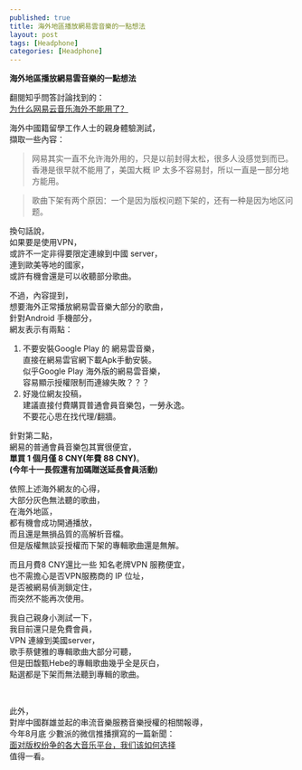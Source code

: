 ```yaml
---
published: true
title: 海外地區播放網易雲音樂的一點想法
layout: post
tags: [Headphone]
categories: [Headphone]
---
```


**海外地區播放網易雲音樂的一點想法**  
  
翻閱知乎問答討論找到的：  
[<span lang="zh-Hans">为什么网易云音乐海外不能用了？</span>][1]  
  
海外中國籍留學工作人士的親身體驗測試，  
擷取一些內容：

> <span lang="zh-Hans">网易其实一直不允许海外用的，只是以前封得太松，很多人没感觉到而已。香港是很早就不能用了，美国大概 IP 太多不容易封，所以一直是一部分地方能用。</span>

> <span lang="zh-Hans">歌曲下架有两个原因：一个是因为版权问题下架的，还有一种是因为地区问题。</span>  

換句話說，  
如果要是使用VPN，  
或許不一定非得要限定連線到中國 server，  
連到歐美等地的國家，  
或許有機會還是可以收聽部分歌曲。  
  
不過，內容提到，  
想要海外正常播放網易雲音樂大部分的歌曲，  
針對Android 手機部分，  
網友表示有兩點：  

1. 不要安裝Google Play 的 網易雲音樂，  
   直接在網易雲官網下載Apk手動安裝。  
   似乎Google Play 海外版的網易雲音樂，  
   容易顯示授權限制而連線失敗？？？  
2. 好幾位網友投稿，  
   建議直接付費購買普通會員音樂包，一勞永逸。  
   不要花心思在找代理/翻牆。  
  
針對第二點，      
網易的普通會員音樂包其實很便宜，  
**單買 1 個月僅 8  CNY(年費 88 CNY)**。  
**(今年十一長假還有加碼贈送延長會員活動)**  
  
依照上述海外網友的心得，  
大部分灰色無法聽的歌曲，  
在海外地區，  
都有機會成功開通播放，  
而且還是無損品質的高解析音檔。  
但是版權無談妥授權而下架的專輯歌曲還是無解。    

而且月費8 CNY還比一些 知名老牌VPN 服務便宜，  
也不需擔心是否VPN服務商的 IP 位址，  
是否被網易偵測鎖定住，  
而突然不能再次使用。  
  
我自己親身小測試一下，  
我目前還只是免費會員，  
VPN 連線到美國server，  
歌手蔡健雅的專輯歌曲大部分可聽，  
但是田馥甄Hebe的專輯歌曲幾乎全是灰白，  
點選都是下架而無法聽到專輯的歌曲。  

<div id="lightgallery" class="owl-carousel owl-theme">
<a href="https://res.cloudinary.com/shengshampoo/image/upload/s--WLxfhwuS--/v1475426260/Screenshot_2016-10-02-21-41-161-fs8_smvbb1.png" data-sub-html="網易雲音樂 普通會員音樂包"><img class="responsively-lazy responsively-lazy-300" src="https://res.cloudinary.com/shengshampoo/image/upload/s--HpzjIswg--/v1475426260/Screenshot_2016-10-02-21-41-162-fs8_y4mr8x.png" srcset="data:image/gif;base64,R0lGODlhAQABAIAAAP///////yH5BAEKAAEALAAAAAABAAEAAAICTAEAOw==" /></a>
<a href="https://res.cloudinary.com/shengshampoo/image/upload/s--N1iv0Tun--/v1475428333/Screenshot_2016-10-02-20-55-591-fs8_lbxgfz.png" data-sub-html="蔡健雅的專輯清單-可以播放"><img class="responsively-lazy responsively-lazy-300" src="https://res.cloudinary.com/shengshampoo/image/upload/s--CXTXNwGF--/v1475428333/Screenshot_2016-10-02-20-55-592-fs8_cy6jui.png" srcset="data:image/gif;base64,R0lGODlhAQABAIAAAP///////yH5BAEKAAEALAAAAAABAAEAAAICTAEAOw==" /></a>
<a href="https://res.cloudinary.com/shengshampoo/image/upload/s--N00PJyEu--/v1475426260/Screenshot_2016-10-02-21-43-271-fs8_pvrsgg.png" data-sub-html="蔡健雅的專輯歌曲播放及歌詞顯示"><img class="responsively-lazy responsively-lazy-300" src="https://res.cloudinary.com/shengshampoo/image/upload/s--QZjlXICP--/v1475426260/Screenshot_2016-10-02-21-43-272-fs8_dh5eau.png" srcset="data:image/gif;base64,R0lGODlhAQABAIAAAP///////yH5BAEKAAEALAAAAAABAAEAAAICTAEAOw==" /></a>
<a href="https://res.cloudinary.com/shengshampoo/image/upload/s--aiKhEuW4--/v1475426260/Screenshot_2016-10-02-22-02-411-fs8_qpbajz.png" data-sub-html="田馥甄Hebe的專輯清單-幾乎全是灰白，無法播放"><img class="responsively-lazy responsively-lazy-300" src="https://res.cloudinary.com/shengshampoo/image/upload/s--VIa9JnuP--/v1475426260/Screenshot_2016-10-02-22-02-412-fs8_n5t2re.png" srcset="data:image/gif;base64,R0lGODlhAQABAIAAAP///////yH5BAEKAAEALAAAAAABAAEAAAICTAEAOw==" /></a>
</div>

此外，  
對岸中國群雄並起的串流音樂服務音樂授權的相關報導，  
今年8月底 少數派的微信推播撰寫的一篇新聞：  
[<span lang="zh-Hans">面对版权纷争的各大音乐平台，我们该如何选择</span>][2]  
值得一看。  

[1]: https://www.zhihu.com/question/33757121
[2]: https://mp.weixin.qq.com/s?__biz=MjM5NDU1NTE5NA==&mid=2712709990&idx=1&sn=104709a1ad0b91addaeae962dea4da3a&scene=0
